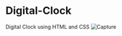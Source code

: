 # Digital-Clock
Digital Clock using HTML and CSS
![Capture](https://user-images.githubusercontent.com/116196283/227971348-b414d502-f7ce-4e0f-acee-3719aaa2f3c2.JPG)
